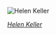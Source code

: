 
![Helen Keller](https://upload.wikimedia.org/wikipedia/commons/thumb/3/3e/Helen_Keller_circa_1920_-_restored.jpg/450px-Helen_Keller_circa_1920_-_restored.jpg)

*[Helen Keller](https://wikipedia.org/wiki/File:Helen_Keller_circa_1920_-_restored.jpg)*
